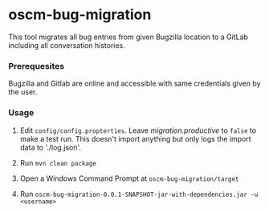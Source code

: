 <p align="center"><h1>oscm-bug-migration</h1></p> 
<p>This tool migrates all bug entries from given Bugzilla location to a GitLab including all conversation histories. 
</p>
<h3>Prerequesites</h3>

Bugzilla and Gitlab are online and accessible with same credentials given by the user.  

<h3>Usage</h3>

1. Edit `config/config.propterties`. Leave _migration.productive_ to `false` to make a test run. This doesn't import anything but only logs the import data to './log.json'.

2. Run ```mvn clean package```

3. Open a Windows Command Prompt at `oscm-bug-migration/target`

4. Run `oscm-bug-migration-0.0.1-SNAPSHOT-jar-with-dependencies.jar -u <username>`


